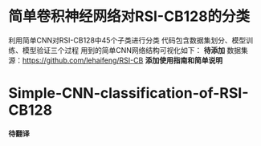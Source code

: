 # 简单卷积神经网络对RSI-CB128的分类
利用简单CNN对RSI-CB128中45个子类进行分类 代码包含数据集划分、模型训练、模型验证三个过程
用到的简单CNN网络结构可视化如下：
**待添加**
数据集源：https://github.com/lehaifeng/RSI-CB
**添加使用指南和简单说明**

# Simple-CNN-classification-of-RSI-CB128
**待翻译**

